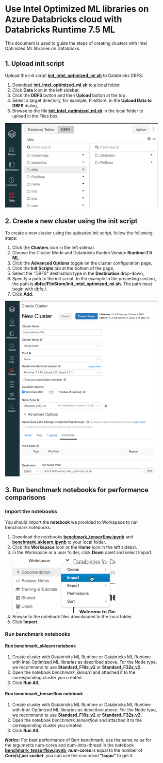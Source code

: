 # Use Intel Optimized ML libraries on Azure Databricks cloud with Databricks Runtime 7.5 ML 
This document is used to guide the steps of creating clusters with Intel Optimized ML libraries on Databricks.

## 1. Upload init script

Upload the init script **[init_intel_optimized_ml.sh](./init_intel_optimized_ml.sh)** to Databricks DBFS:

1. Download **[init_intel_optimized_ml.sh](./init_intel_optimized_ml.sh)** to a local folder.
2. Click **Data** icon in the left sidebar.
3. Click the **DBFS** button and then **Upload** button at the top.
4. Select a target directory, for example, FileStore, in the **Upload Data to DBFS** dialog, 
5. Browse to the file **[init_intel_optimized_ml.sh](./init_intel_optimized_ml.sh)** in the local folder to upload in the Files box, 

![upload_init_script](./imgs/upload_init_script.png)


## 2. Create a new cluster using the init script
To create a new cluster using the uploaded init script, follow the following steps:

1. Click the  **Clusters** icon in the left sidebar.
2. Choose the Cluster Mode and Databricks Runtim Version **Runtime:7.5 ML**.
3. Click the **Advanced Options** toggle on the cluster configuration page,
4. Click the **Init Scripts** tab at the bottom of the page, 
5. Select the "DBFS" destination type in the **Destination** drop-down,
6. Specify a path to the init script. In the example in the preceding section, the path is **dbfs:/FileStore/init_intel_optimized_ml.sh**. The path must begin with dbfs:/.
7. Click **Add**. 

![create_cluster](./imgs/create_cluster.png)


## 3. Run benchmark notebooks for performance comparisons

###  Import the notebooks
You should import the **notebook**  we provided to Workspace to run benchmark notebooks.

1. Download the notebooks **[benchmark_tensorflow.ipynb](./notebooks/benchmark_tensorflow.ipynb)** and **[benchmark_sklearn.ipynb](./notebooks/benchmark_sklearn.ipynb)** to your local folder.
2. Click the  **Workspace** icon or the  **Home** icon in the left sidebar.
3. In the Workspace or a user folder, click **Down** caret and select Import. 
 ![IMPORT-NOTEBOOK](./imgs/import-notebook.png)
4. Browse to the notebook files downloaded to the local folder.
5. Click **Import**.


### Run benchmark notebooks
#### Run benchmark_sklearn notebook
 1. Create cluster with Databricks ML Runtime or Databricks ML Runtime with Intel Optimized ML libraries as described above. For the Node type, we recommend to use **Standard_F16s_v2** or **Standard_F32s_v2**.
 2. Open the notebook *benchmark_sklearn* and attached it to the corresponding cluster you created.
 3. Click **Run All**.
   
#### Run benchmark_tensorflow notebook
 1. Create cluster with Databricks ML Runtime or Databricks ML Runtime with Intel Optimized ML libraries as described above. For the Node type, we recommend to use **Standard_F16s_v2** or **Standard_F32s_v2**.
 2. Open the notebook *benchmark_tensorflow* and attached it to the corresponding cluster you created.
 4. Click **Run All**.

  ***Notice:*** For best performance of Bert benchmark, use the same value for the arguments num-cores and num-intra-thread in the notebook **[benchmark_tensorflow.ipynb](./notebooks/benchmark_tensorflow.ipynb)**, **num-cores**  is equal to the number of  ***Core(s) per socket***, you can use the command **"lscpu"** to get it.
